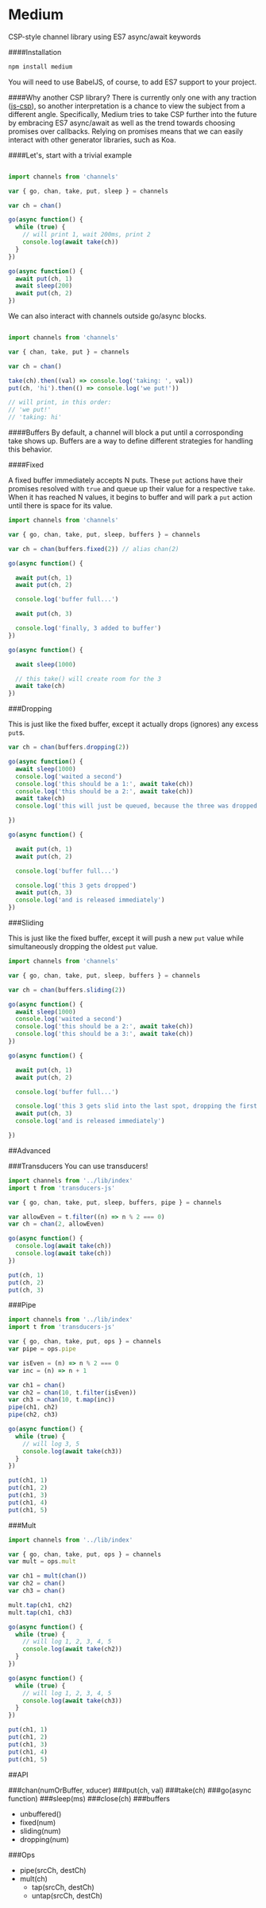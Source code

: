 # Medium
CSP-style channel library using ES7 async/await keywords

####Installation

```javascript
npm install medium
```

You will need to use BabelJS, of course, to add ES7 support to your project.

####Why another CSP library?
There is currently only one with any traction ([js-csp](https://github.com/ubolonton/js-csp)), so another interpretation is a chance to view the subject from a different angle. Specifically, Medium tries to take CSP further into the future by embracing ES7 async/await as well as the trend towards choosing promises over callbacks. Relying on promises means that we can easily interact with other generator libraries, such as Koa.

####Let's, start with a trivial example

```javascript

import channels from 'channels'

var { go, chan, take, put, sleep } = channels

var ch = chan()

go(async function() {
  while (true) {
    // will print 1, wait 200ms, print 2
    console.log(await take(ch))
  }
})

go(async function() {
  await put(ch, 1)
  await sleep(200)
  await put(ch, 2)
})
```

We can also interact with channels outside go/async blocks.

```javascript

import channels from 'channels'

var { chan, take, put } = channels

var ch = chan()

take(ch).then((val) => console.log('taking: ', val))
put(ch, 'hi').then(() => console.log('we put!'))

// will print, in this order:
// 'we put!'
// 'taking: hi'
```

####Buffers
By default, a channel will block a put until a corrosponding take shows up. Buffers are a way to define different strategies for handling this behavior.

####Fixed

A fixed buffer immediately accepts N puts. These ```put``` actions have their promises resolved with ```true``` and queue up their value for a respective ```take```.
When it has reached N values, it begins to buffer and will park a ```put``` action until there is space for its value.

```javascript
import channels from 'channels'

var { go, chan, take, put, sleep, buffers } = channels

var ch = chan(buffers.fixed(2)) // alias chan(2)

go(async function() {

  await put(ch, 1)
  await put(ch, 2)

  console.log('buffer full...')

  await put(ch, 3)

  console.log('finally, 3 added to buffer')
})

go(async function() {

  await sleep(1000)

  // this take() will create room for the 3
  await take(ch)
})
```

###Dropping

This is just like the fixed buffer, except
it actually drops (ignores) any excess ```put```s.

```javascript
var ch = chan(buffers.dropping(2))

go(async function() {
  await sleep(1000)
  console.log('waited a second')
  console.log('this should be a 1:', await take(ch))
  console.log('this should be a 2:', await take(ch))
  await take(ch)
  console.log('this will just be queued, because the three was dropped and there are no pending puts')

})

go(async function() {

  await put(ch, 1)
  await put(ch, 2)

  console.log('buffer full...')

  console.log('this 3 gets dropped')
  await put(ch, 3)
  console.log('and is released immediately')
})
```

###Sliding

This is just like the fixed buffer, except
it will push a new ```put``` value while simultaneously dropping the oldest ```put``` value.

```javascript
import channels from 'channels'

var { go, chan, take, put, sleep, buffers } = channels

var ch = chan(buffers.sliding(2))

go(async function() {
  await sleep(1000)
  console.log('waited a second')
  console.log('this should be a 2:', await take(ch))
  console.log('this should be a 3:', await take(ch))
})

go(async function() {

  await put(ch, 1)
  await put(ch, 2)

  console.log('buffer full...')

  console.log('this 3 gets slid into the last spot, dropping the first (1)')
  await put(ch, 3)
  console.log('and is released immediately')

})
```

##Advanced

###Transducers
You can use transducers!

```javascript
import channels from '../lib/index'
import t from 'transducers-js'

var { go, chan, take, put, sleep, buffers, pipe } = channels

var allowEven = t.filter((n) => n % 2 === 0)
var ch = chan(2, allowEven)

go(async function() {
  console.log(await take(ch))
  console.log(await take(ch))
})

put(ch, 1)
put(ch, 2)
put(ch, 3)
```

###Pipe

```javascript
import channels from '../lib/index'
import t from 'transducers-js'

var { go, chan, take, put, ops } = channels
var pipe = ops.pipe

var isEven = (n) => n % 2 === 0
var inc = (n) => n + 1

var ch1 = chan()
var ch2 = chan(10, t.filter(isEven))
var ch3 = chan(10, t.map(inc))
pipe(ch1, ch2)
pipe(ch2, ch3)

go(async function() {
  while (true) {
    // will log 3, 5
    console.log(await take(ch3))
  }
})

put(ch1, 1)
put(ch1, 2)
put(ch1, 3)
put(ch1, 4)
put(ch1, 5)
```

###Mult

```javascript
import channels from '../lib/index'

var { go, chan, take, put, ops } = channels
var mult = ops.mult

var ch1 = mult(chan())
var ch2 = chan()
var ch3 = chan()

mult.tap(ch1, ch2)
mult.tap(ch1, ch3)

go(async function() {
  while (true) {
    // will log 1, 2, 3, 4, 5
    console.log(await take(ch2))
  }
})

go(async function() {
  while (true) {
    // will log 1, 2, 3, 4, 5
    console.log(await take(ch3))
  }
})

put(ch1, 1)
put(ch1, 2)
put(ch1, 3)
put(ch1, 4)
put(ch1, 5)
```

##API 

###chan(numOrBuffer, xducer)
###put(ch, val)
###take(ch)
###go(async function)
###sleep(ms)
###close(ch)
###buffers
- unbuffered()
- fixed(num)
- sliding(num)
- dropping(num)

###Ops
- pipe(srcCh, destCh)
- mult(ch)
  - tap(srcCh, destCh)
  - untap(srcCh, destCh)


